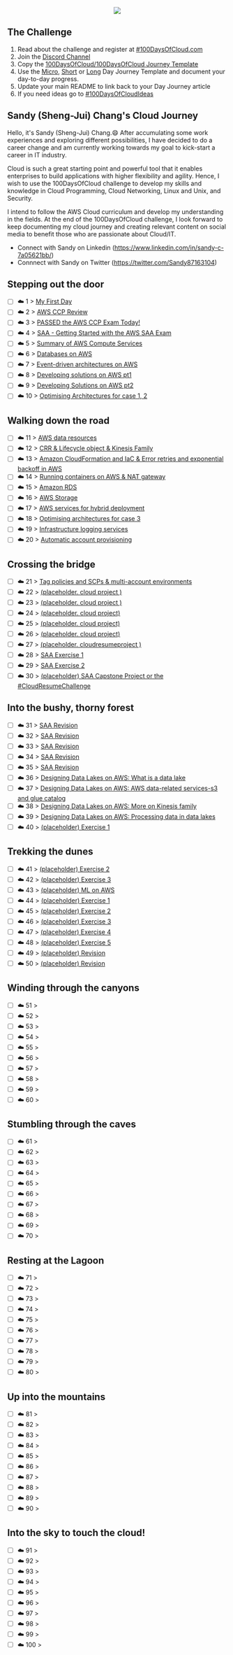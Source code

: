 <p align="center">
  <img src="banner.png">
</p>

## The Challenge
1. Read about the challenge and register at [#100DaysOfCloud.com](https://100DaysOfCloud.com)
2. Join the [Discord Channel](https://discord.gg/c6Db8nY)
3. Copy the [100DaysOfCloud/100DaysOfCloud Journey Template](https://github.com/100DaysOfCloud/100DaysOfCloud/generate)
4. Use the [Micro](Templates/000-DAY-ARTICLE-MICRO-TEMPLATE.md), [Short](Templates/001-DAY-ARTICLE-SHORT-TEMPLATE.md) or [Long](Templates/002-DAY-ARTICLE-LONG-TEMPLATE.md) Day Journey Template and document your day-to-day progress.
5. Update your main README to link back to your Day Journey article
4. If you need ideas go to [#100DaysOfCloudIdeas](https://github.com/100DaysOfCloud/100DaysOfCloudIdeas)

## Sandy (Sheng-Jui) Chang's Cloud Journey
Hello, it's Sandy (Sheng-Jui) Chang.😄 After accumulating some work experiences and exploring different possibilities, I have decided to do a career change and am currently working towards my goal to kick-start a career in IT industry. 

Cloud is such a great starting point and powerful tool that it enables enterprises to build applications with higher flexibility and agility. Hence, I wish to use the 100DaysOfCloud challenge to develop my skills and knowledge in Cloud Programming, Cloud Networking, Linux and Unix, and Security. 

I intend to follow the AWS Cloud curriculum and develop my understanding in the fields. At the end of the 100DaysOfCloud challenge, I look forward to keep documenting my cloud journey and creating relevant content on social media to benefit those who are passionate about Cloud/IT. 

- Connect with Sandy on Linkedin (https://www.linkedin.com/in/sandy-c-7a05621bb/)
- Connnect with Sandy on Twitter (https://twitter.com/Sandy87163104)

## Stepping out the door

- [ ] ☁️ 1 > [My First Day](Journey/001/Readme.md)
- [ ] ☁️ 2 > [AWS CCP Review](Journey/002/Readme.md)
- [ ] ☁️ 3 > [PASSED the AWS CCP Exam Today!](Journey/003/Readme.md)
- [ ] ☁️ 4 > [SAA - Getting Started with the AWS SAA Exam](Journey/004/Readme.md)
- [ ] ☁️ 5 > [Summary of AWS Compute Services](Journey/005/Readme.md)
- [ ] ☁️ 6 > [Databases on AWS](Journey/006/Readme.md)
- [ ] ☁️ 7 > [Event-driven architectures on AWS](Journey/007/Readme.md)
- [ ] ☁️ 8 > [Developing solutions on AWS pt1](Journey/008/Readme.md)
- [ ] ☁️ 9 > [Developing Solutions on AWS pt2](Journey/009/Readme.md)
- [ ] ☁️ 10 > [Optimising Architectures for case 1, 2](Journey/010/Readme.md)

## Walking down the road

- [ ] ☁️ 11 > [AWS data resources](Journey/011/Readme.md)
- [ ] ☁️ 12 > [CRR & Lifecycle object & Kinesis Family](Journey/012/Readme.md)
- [ ] ☁️ 13 > [Amazon CloudFormation and IaC & Error retries and exponential backoff in AWS](Journey/013/Readme.md)
- [ ] ☁️ 14 > [Running containers on AWS & NAT gateway](Journey/014/Readme.md)
- [ ] ☁️ 15 > [Amazon RDS](Journey/015/Readme.md)
- [ ] ☁️ 16 > [AWS Storage](Journey/016/Readme.md)
- [ ] ☁️ 17 > [AWS services for hybrid deployment](Journey/017/Readme.md)
- [ ] ☁️ 18 > [Optimising architectures for case 3](Journey/018/Readme.md)
- [ ] ☁️ 19 > [Infrastructure logging services](Journey/019/Readme.md)
- [ ] ☁️ 20 > [Automatic account provisioning](Journey/020/Readme.md)

## Crossing the bridge

- [ ] ☁️ 21 > [Tag policies and SCPs & multi-account environments](Journey/021/Readme.md)
- [ ] ☁️ 22 > [(placeholder. cloud project )](Journey/022/Readme.md)
- [ ] ☁️ 23 > [(placeholder. cloud project )](Journey/023/Readme.md)
- [ ] ☁️ 24 > [(placeholder. cloud project)](Journey/024/Readme.md)
- [ ] ☁️ 25 > [(placeholder. cloud project)](Journey/025/Readme.md)
- [ ] ☁️ 26 > [(placeholder.  cloud project)](Journey/026/Readme.md)
- [ ] ☁️ 27 > [(placeholder. cloudresumeproject )](Journey/027/Readme.md)
- [ ] ☁️ 28 > [SAA Exercise 1 ](Journey/028/Readme.md)
- [ ] ☁️ 29 > [SAA Exercise 2](Journey/029/Readme.md)
- [ ] ☁️ 30 > [(placeholder) SAA Capstone Project or the #CloudResumeChallenge](Journey/030/Readme.md)

## Into the bushy, thorny forest

- [ ] ☁️ 31 > [SAA Revision](Journey/031/Readme.md)
- [ ] ☁️ 32 > [SAA Revision](Journey/032/Readme.md)
- [ ] ☁️ 33 > [SAA Revision](Journey/033/Readme.md)
- [ ] ☁️ 34 > [SAA Revision](Journey/034/Readme.md)
- [ ] ☁️ 35 > [SAA Revision](Journey/035/Readme.md)
- [ ] ☁️ 36 > [Designing Data Lakes on AWS: What is a data lake](Journey/036/Readme.md)
- [ ] ☁️ 37 > [Designing Data Lakes on AWS: AWS data-related services-s3 and glue catalog](Journey/037/Readme.md)
- [ ] ☁️ 38 > [Designing Data Lakes on AWS: More on Kinesis family](Journey/038/Readme.md)
- [ ] ☁️ 39 > [Designing Data Lakes on AWS: Processing data in data lakes](Journey/039/Readme.md)
- [ ] ☁️ 40 > [(placeholder) Exercise 1](Journey/040/Readme.md)

## Trekking the dunes

- [ ] ☁️ 41 > [(placeholder) Exercise 2](Journey/041/Readme.md)
- [ ] ☁️ 42 > [(placeholder) Exercise 3 ](Journey/042/Readme.md)
- [ ] ☁️ 43 > [(placeholder) ML on AWS](Journey/043/Readme.md)
- [ ] ☁️ 44 > [(placeholder) Exercise 1](Journey/044/Readme.md)
- [ ] ☁️ 45 > [(placeholder) Exercise 2](Journey/045/Readme.md)
- [ ] ☁️ 46 > [(placeholder) Exercise 3](Journey/046/Readme.md)
- [ ] ☁️ 47 > [(placeholder) Exercise 4](Journey/047/Readme.md)
- [ ] ☁️ 48 > [(placeholder) Exercise 5](Journey/048/Readme.md)
- [ ] ☁️ 49 > [(placeholder) Revision](Journey/049/Readme.md)
- [ ] ☁️ 50 > [(placeholder) Revision](Journey/050/Readme.md)

## Winding through the canyons

- [ ] ☁️ 51 > [](Journey/051/Readme.md)
- [ ] ☁️ 52 > [](Journey/052/Readme.md)
- [ ] ☁️ 53 > [](Journey/053/Readme.md)
- [ ] ☁️ 54 > [](Journey/054/Readme.md)
- [ ] ☁️ 55 > [](Journey/055/Readme.md)
- [ ] ☁️ 56 > [](Journey/056/Readme.md)
- [ ] ☁️ 57 > [](Journey/057/Readme.md)
- [ ] ☁️ 58 > [](Journey/058/Readme.md)
- [ ] ☁️ 59 > [](Journey/059/Readme.md)
- [ ] ☁️ 60 > [](Journey/060/Readme.md)

## Stumbling through the caves

- [ ] ☁️ 61 > [](Journey/061/Readme.md)
- [ ] ☁️ 62 > [](Journey/062/Readme.md)
- [ ] ☁️ 63 > [](Journey/063/Readme.md)
- [ ] ☁️ 64 > [](Journey/064/Readme.md)
- [ ] ☁️ 65 > [](Journey/065/Readme.md)
- [ ] ☁️ 66 > [](Journey/066/Readme.md)
- [ ] ☁️ 67 > [](Journey/067/Readme.md)
- [ ] ☁️ 68 > [](Journey/068/Readme.md)
- [ ] ☁️ 69 > [](Journey/069/Readme.md)
- [ ] ☁️ 70 > [](Journey/070/Readme.md)

## Resting at the Lagoon

- [ ] ☁️ 71 > [](Journey/071/Readme.md)
- [ ] ☁️ 72 > [](Journey/072/Readme.md)
- [ ] ☁️ 73 > [](Journey/073/Readme.md)
- [ ] ☁️ 74 > [](Journey/074/Readme.md)
- [ ] ☁️ 75 > [](Journey/075/Readme.md)
- [ ] ☁️ 76 > [](Journey/076/Readme.md)
- [ ] ☁️ 77 > [](Journey/077/Readme.md)
- [ ] ☁️ 78 > [](Journey/078/Readme.md)
- [ ] ☁️ 79 > [](Journey/079/Readme.md)
- [ ] ☁️ 80 > [](Journey/080/Readme.md)

## Up into the mountains

- [ ] ☁️ 81 > [](Journey/081/Readme.md)
- [ ] ☁️ 82 > [](Journey/082/Readme.md)
- [ ] ☁️ 83 > [](Journey/083/Readme.md)
- [ ] ☁️ 84 > [](Journey/084/Readme.md)
- [ ] ☁️ 85 > [](Journey/085/Readme.md)
- [ ] ☁️ 86 > [](Journey/086/Readme.md)
- [ ] ☁️ 87 > [](Journey/087/Readme.md)
- [ ] ☁️ 88 > [](Journey/088/Readme.md)
- [ ] ☁️ 89 > [](Journey/089/Readme.md)
- [ ] ☁️ 90 > [](Journey/090/Readme.md)

## Into the sky to touch the cloud!

- [ ] ☁️ 91 > [](Journey/091/Readme.md)
- [ ] ☁️ 92 > [](Journey/092/Readme.md)
- [ ] ☁️ 93 > [](Journey/093/Readme.md)
- [ ] ☁️ 94 > [](Journey/094/Readme.md)
- [ ] ☁️ 95 > [](Journey/095/Readme.md)
- [ ] ☁️ 96 > [](Journey/096/Readme.md)
- [ ] ☁️ 97 > [](Journey/097/Readme.md)
- [ ] ☁️ 98 > [](Journey/098/Readme.md)
- [ ] ☁️ 99 > [](Journey/099/Readme.md)
- [ ] ☁️ 100 > [](Journey/100/Readme.md)
